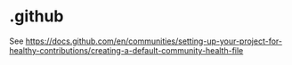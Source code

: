 # .github
See https://docs.github.com/en/communities/setting-up-your-project-for-healthy-contributions/creating-a-default-community-health-file
